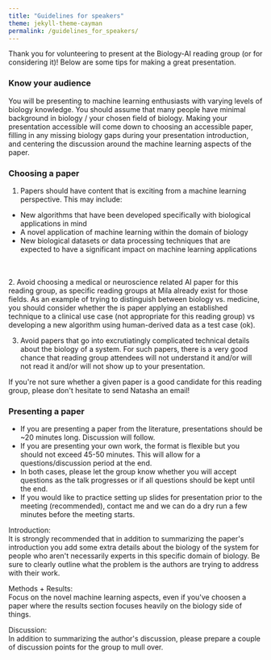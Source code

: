 ```yaml
---
title: "Guidelines for speakers"
theme: jekyll-theme-cayman
permalink: /guidelines_for_speakers/
--- 
```


Thank you for volunteering to present at the Biology-AI reading group (or for considering it)! Below are some tips for making a great presentation.

### Know your audience

You will be presenting to machine learning enthusiasts with varying levels of biology knowledge. You should assume that many people have minimal background in biology / your chosen field of biology. Making your presentation accessible will come down to choosing an accessible paper, filling in any missing biology gaps during your presentation introduction, and centering the discussion around the machine learning aspects of the paper.

### Choosing a paper

1. Papers should have content that is exciting from a machine learning perspective. This may include:    
  - New algorithms that have been developed specifically with biological applications in mind
  - A novel application of machine learning within the domain of biology
  - New biological datasets or data processing techniques that are expected to have a significant impact on machine learning applications <a/>
<br />
<br />
2. Avoid choosing a medical or neuroscience related AI paper for this reading group, as specific reading groups at Mila already exist for those fields. As an example of trying to distinguish between biology vs. medicine, you should consider whether the is paper applying an established technique to a clinical use case (not appropriate for this reading group) vs developing a new algorithm using human-derived data as a test case (ok).

3. Avoid papers that go into excrutiatingly complicated technical details about the biology of a system. For such papers, there is a very good chance that reading group attendees will not understand it and/or will not read it and/or will not show up to your presentation. 

If you're not sure whether a given paper is a good candidate for this reading group, please don't hesitate to send Natasha an email!

### Presenting a paper

- If you are presenting a paper from the literature, presentations should be ~20 minutes long. Discussion will follow.  
- If you are presenting your own work, the format is flexible but you should not exceed 45-50 minutes. This will allow for a questions/discussion period at the end.
- In both cases, please let the group know whether you will accept questions as the talk progresses or if all questions should be kept until the end.
- If you would like to practice setting up slides for presentation prior to the meeting (recommended), contact me and we can do a dry run a few minutes before the meeting starts. 

Introduction: <br />
It is strongly recommended that in addition to summarizing the paper's introduction you add some extra details about the biology of the system for people who aren't necessarily experts in this specific domain of biology. Be sure to clearly outline what the problem is the authors are trying to address with their work.

Methods + Results: <br />
Focus on the novel machine learning aspects, even if you've choosen a paper where the results section focuses heavily on the biology side of things.

Discussion: <br />
In addition to summarizing the author's discussion, please prepare a couple of discussion points for the group to mull over.


